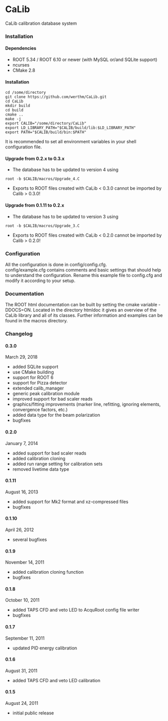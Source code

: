 # CaLib

CaLib calibration database system

### Installation

#### Dependencies
* ROOT 5.34 / ROOT 6.10 or newer (with MySQL or/and SQLite support)
* ncurses
* CMake 2.8

#### Installation
```
cd /some/directory
git clone https://github.com/werthm/CaLib.git
cd CaLib
mkdir build
cd build
cmake ..
make -j
export CALIB="/some/directory/CaLib"
export LD_LIBRARY_PATH="$CALIB/build/lib:$LD_LIBRARY_PATH"
export PATH="$CALIB/build/bin:$PATH"
```
It is recommended to set all environment variables in your shell configuration file.

#### Upgrade from 0.2.x to 0.3.x
* The database has to be updated to version 4 using

```
root -b $CALIB/macros/Upgrade_4.C
```

* Exports to ROOT files created with CaLib < 0.3.0 cannot be imported by Calib > 0.3.0!

#### Upgrade from 0.1.11 to 0.2.x
* The database has to be updated to version 3 using

```
root -b $CALIB/macros/Upgrade_3.C
```

* Exports to ROOT files created with CaLib < 0.2.0 cannot be imported by Calib > 0.2.0!

### Configuration

All the configuration is done in config/config.cfg.  
config/example.cfg contains comments and basic settings that should
help to understand the configuration. Rename this example file to config.cfg
and modify it according to your setup.

### Documentation

The ROOT html documentation can be built by setting the cmake variable -DDOCS=ON.
Located in the directory htmldoc it gives an overview of the CaLib library and 
all of its classes.
Further information and examples can be found in the macros directory.

### Changelog

#### 0.3.0
March 29, 2018
* added SQLite support
* use CMake building
* support for ROOT 6
* support for Pizza detector
* extended calib_manager
* generic peak calibration module
* improved support for bad scaler reads
* graphics/fitting improvements (marker line, refitting, ignoring elements, convergence factors, etc.)
* added data type for the beam polarization
* bugfixes

#### 0.2.0
January 7, 2014
* added support for bad scaler reads
* added calibration cloning
* added run range setting for calibration sets
* removed livetime data type

#### 0.1.11
August 16, 2013
* added support for Mk2 format and xz-compressed files
* bugfixes

#### 0.1.10
April 26, 2012
* several bugfixes

#### 0.1.9
November 14, 2011
* added calibration cloning function
* bugfixes

#### 0.1.8
October 10, 2011
* added TAPS CFD and veto LED to AcquRoot config file writer
* bugfixes

#### 0.1.7
September 11, 2011
* updated PID energy calibration

#### 0.1.6
August 31, 2011
* added TAPS CFD and veto LED calibration

#### 0.1.5
August 24, 2011
* initial public release

